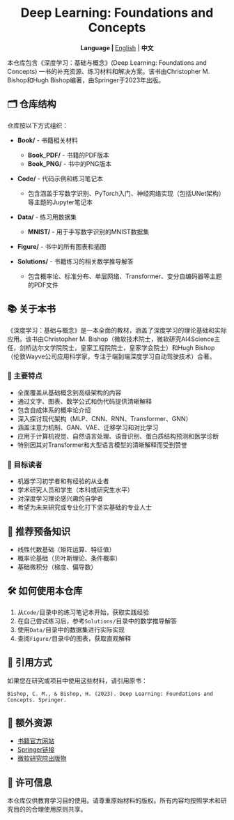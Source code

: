 <h1 align="center">
Deep Learning: Foundations and Concepts
</h1>



<p align="center">
  <b>Language | </b>
  <a href="README_EN.md">English</a> |
  <b>中文</b>
</p>

本仓库包含《深度学习：基础与概念》(Deep Learning: Foundations and Concepts) 一书的补充资源、练习材料和解决方案。该书由Christopher M. Bishop和Hugh Bishop编著，由Springer于2023年出版。

## 🗂️ 仓库结构

仓库按以下方式组织：

- **Book/** - 书籍相关材料
  - **Book_PDF/** - 书籍的PDF版本
  - **Book_PNG/** - 书中的PNG版本

- **Code/** - 代码示例和练习笔记本
  - 包含涵盖手写数字识别、PyTorch入门、神经网络实现（包括UNet架构）等主题的Jupyter笔记本

- **Data/** - 练习用数据集
  - **MNIST/** - 用于手写数字识别的MNIST数据集

- **Figure/** - 书中的所有图表和插图

- **Solutions/** - 书籍练习的相关数学推导解答
  - 包含概率论、标准分布、单层网络、Transformer、变分自编码器等主题的PDF文件

## 📚 关于本书

《深度学习：基础与概念》是一本全面的教材，涵盖了深度学习的理论基础和实际应用。该书由Christopher M. Bishop（微软技术院士，微软研究AI4Science主任，剑桥达尔文学院院士，皇家工程院院士，皇家学会院士）和Hugh Bishop（伦敦Wayve公司应用科学家，专注于端到端深度学习自动驾驶技术）合著。

### 🌟 主要特点

- 全面覆盖从基础概念到高级架构的内容
- 通过文字、图表、数学公式和伪代码提供清晰解释
- 包含自成体系的概率论介绍
- 深入探讨现代架构（MLP、CNN、RNN、Transformer、GNN）
- 涵盖注意力机制、GAN、VAE、迁移学习和对比学习
- 应用于计算机视觉、自然语言处理、语音识别、蛋白质结构预测和医学诊断
- 特别因其对Transformer和大型语言模型的清晰解释而受到赞誉

### 🎯 目标读者

- 机器学习初学者和有经验的从业者
- 学术研究人员和学生（本科或研究生水平）
- 对深度学习理论感兴趣的自学者
- 希望为未来研究或专业化打下坚实基础的专业人士

## 📖 推荐预备知识

- 线性代数基础（矩阵运算、特征值）
- 概率论基础（贝叶斯理论、条件概率）
- 基础微积分（梯度、偏导数）

## 🛠️ 如何使用本仓库

1. 从`Code/`目录中的练习笔记本开始，获取实践经验
2. 在自己尝试练习后，参考`Solutions/`目录中的数学推导解答
3. 使用`Data/`目录中的数据集进行实际实现
4. 查阅`Figure/`目录中的图表，获取直观解释

## 📑 引用方式

如果您在研究或项目中使用这些材料，请引用原书：

```
Bishop, C. M., & Bishop, H. (2023). Deep Learning: Foundations and Concepts. Springer.
```

## 🔗 额外资源

- [书籍官方网站](https://www.bishopbook.com/)
- [Springer链接](https://link.springer.com/book/10.1007/978-3-031-45468-4)
- [微软研究院出版物](https://www.microsoft.com/en-us/research/publication/deep-learning-foundations-and-concepts/)

## 📜 许可信息

本仓库仅供教育学习目的使用。请尊重原始材料的版权。所有内容均按照学术和研究目的的合理使用原则共享。 